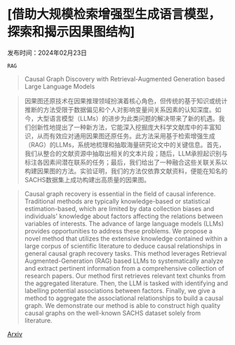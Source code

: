 # [借助大规模检索增强型生成语言模型，探索和揭示因果图结构]

发布时间：2024年02月23日

`RAG`

> Causal Graph Discovery with Retrieval-Augmented Generation based Large Language Models

> 因果图还原技术在因果推理领域扮演着核心角色，但传统的基于知识或统计推断的方法受限于数据偏见和个人对影响变量间关系因素的认知深度。如今，大型语言模型（LLMs）的进步为此类问题的解决带来了新的机遇。我们创新性地提出了一种新方法，它能深入挖掘庞大科学文献库中的丰富知识，从而有效应对通用因果图还原任务。此方法采用基于检索增强生成（RAG）的LLMs，系统地梳理和抽取海量研究论文中的关键信息。首先，我们从整合的文献资源中抽取出相关的文本片段；随后，LLM承担起识别与标注各因素间潜在联系的任务；最后，我们给出了一种融合这些关联关系以构建因果图的方法。实验证明，我们的方法仅依靠文献资料，便能在知名的SACHS数据集上成功构建出高质量的因果图。

> Causal graph recovery is essential in the field of causal inference. Traditional methods are typically knowledge-based or statistical estimation-based, which are limited by data collection biases and individuals' knowledge about factors affecting the relations between variables of interests. The advance of large language models (LLMs) provides opportunities to address these problems. We propose a novel method that utilizes the extensive knowledge contained within a large corpus of scientific literature to deduce causal relationships in general causal graph recovery tasks. This method leverages Retrieval Augmented-Generation (RAG) based LLMs to systematically analyze and extract pertinent information from a comprehensive collection of research papers. Our method first retrieves relevant text chunks from the aggregated literature. Then, the LLM is tasked with identifying and labelling potential associations between factors. Finally, we give a method to aggregate the associational relationships to build a causal graph. We demonstrate our method is able to construct high quality causal graphs on the well-known SACHS dataset solely from literature.

[Arxiv](https://arxiv.org/abs/2402.15301)